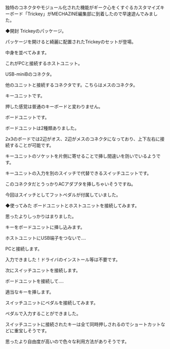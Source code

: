 独特のコネクタやモジュール化された機能がギーク心をくすぐるカスタマイズキーボード「Trickey」がMECHAZINE編集部に到着したので早速遊んでみました。

◆開封
Trickeyのパッケージ。

パッケージを開けると綺麗に配置されたTrickeyのセットが登場。

中身を並べてみます。

これがPCと接続するホストユニット。

USB-miniBのコネクタ。

他のユニットと接続するコネクタです。こちらはメスのコネクタ。

キーユニットです。

押した感覚は普通のキーボードと変わりません。

ボードユニットです。

ボードユニットは2種類ありました。

2x3のボードでは2辺がオス、2辺がメスのコネクタになっており、上下左右に接続することが可能です。

キーユニットのソケットを片側に寄せることで挿し間違いを防いでいるようです。

キーユニットの入力を別のスイッチで代替できるスイッチユニットです。

このコネクタだとうっかりACアダプタを挿しちゃいそうですね。

今回はスイッチとしてフットペダルが付属していました。

◆使ってみた
ボードユニットとホストユニットを接続してみます。

思ったよりしっかりはまりました。

キーをボードユニットに挿し込みます。

ホストユニットにUSB端子をつないで....

PCと接続します。

入力できました！ドライバのインストール等は不要です。

次にスイッチユニットを接続します。

ボードユニットを接続して....

適当なキーを挿します。

スイッチユニットにペダルを接続してみます。

ペダルで入力することができました。

スイッチユニットに接続されたキーは全て同時押しされるのでショートカットなどに重宝しそうです。

思ったより自由度が高いので色々な利用方法がありそうです。
